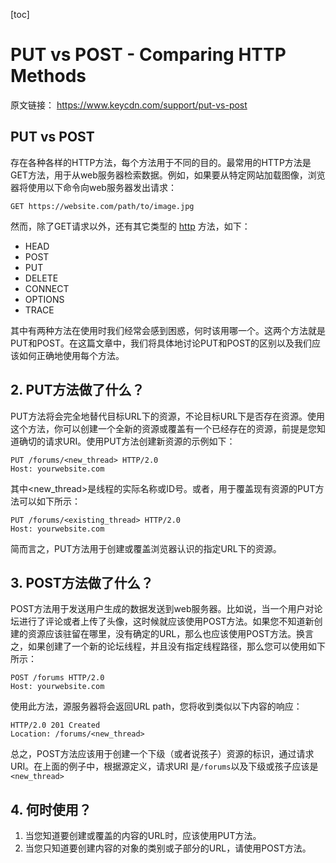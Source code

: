 [toc]

# PUT vs POST - Comparing HTTP Methods



原文链接： https://www.keycdn.com/support/put-vs-post

## PUT vs POST

存在各种各样的HTTP方法，每个方法用于不同的目的。最常用的HTTP方法是GET方法，用于从web服务器检索数据。例如，如果要从特定网站加载图像，浏览器将使用以下命令向web服务器发出请求：

```none
GET https://website.com/path/to/image.jpg
```

然而，除了GET请求以外，还有其它类型的 [http](https://www.tutorialspoint.com/http/http_methods.htm) 方法，如下：

- HEAD
- POST
- PUT
- DELETE
- CONNECT
- OPTIONS
- TRACE

其中有两种方法在使用时我们经常会感到困惑，何时该用哪一个。这两个方法就是PUT和POST。在这篇文章中，我们将具体地讨论PUT和POST的区别以及我们应该如何正确地使用每个方法。

## 2. PUT方法做了什么？

PUT方法将会完全地替代目标URL下的资源，不论目标URL下是否存在资源。使用这个方法，你可以创建一个全新的资源或覆盖有一个已经存在的资源，前提是您知道确切的请求URI。使用PUT方法创建新资源的示例如下：

```none
PUT /forums/<new_thread> HTTP/2.0
Host: yourwebsite.com
```

其中<new_thread>是线程的实际名称或ID号。或者，用于覆盖现有资源的PUT方法可以如下所示：

```none
PUT /forums/<existing_thread> HTTP/2.0
Host: yourwebsite.com
```

简而言之，PUT方法用于创建或覆盖浏览器认识的指定URL下的资源。

## 3. POST方法做了什么？

POST方法用于发送用户生成的数据发送到web服务器。比如说，当一个用户对论坛进行了评论或者上传了头像，这时候就应该使用POST方法。如果您不知道新创建的资源应该驻留在哪里，没有确定的URL，那么也应该使用POST方法。换言之，如果创建了一个新的论坛线程，并且没有指定线程路径，那么您可以使用如下所示：

```none
POST /forums HTTP/2.0
Host: yourwebsite.com
```

使用此方法，源服务器将会返回URL path，您将收到类似以下内容的响应：

```none
HTTP/2.0 201 Created
Location: /forums/<new_thread>
```

总之，POST方法应该用于创建一个下级（或者说孩子）资源的标识，通过请求URI。在上面的例子中，根据源定义，请求URI 是`/forums`以及下级或孩子应该是 `<new_thread>` 

## 4. 何时使用？

1. 当您知道要创建或覆盖的内容的URL时，应该使用PUT方法。
2. 当您只知道要创建内容的对象的类别或子部分的URL，请使用POST方法。



## 































